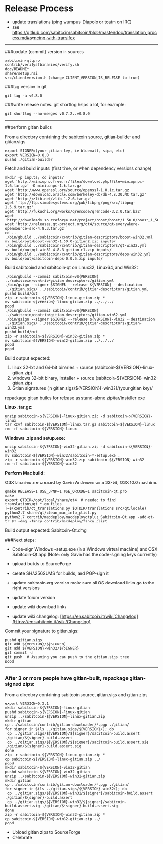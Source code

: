 Release Process
====================

* update translations (ping wumpus, Diapolo or tcatm on IRC)
* see https://github.com/sabitcoin/sabitcoin/blob/master/doc/translation_process.md#syncing-with-transifex

* * *

###update (commit) version in sources


	sabitcoin-qt.pro
	contrib/verifysfbinaries/verify.sh
	doc/README*
	share/setup.nsi
	src/clientversion.h (change CLIENT_VERSION_IS_RELEASE to true)

###tag version in git

	git tag -a v0.8.0

###write release notes. git shortlog helps a lot, for example:

	git shortlog --no-merges v0.7.2..v0.8.0

* * *

##perform gitian builds

 From a directory containing the sabitcoin source, gitian-builder and gitian.sigs
  
	export SIGNER=(your gitian key, ie bluematt, sipa, etc)
	export VERSION=0.8.0
	pushd ./gitian-builder

 Fetch and build inputs: (first time, or when dependency versions change)

	mkdir -p inputs; cd inputs/
	wget 'http://miniupnp.free.fr/files/download.php?file=miniupnpc-1.6.tar.gz' -O miniupnpc-1.6.tar.gz
	wget 'http://www.openssl.org/source/openssl-1.0.1c.tar.gz'
	wget 'http://download.oracle.com/berkeley-db/db-4.8.30.NC.tar.gz'
	wget 'http://zlib.net/zlib-1.2.6.tar.gz'
	wget 'ftp://ftp.simplesystems.org/pub/libpng/png/src/libpng-1.5.9.tar.gz'
	wget 'http://fukuchi.org/works/qrencode/qrencode-3.2.0.tar.bz2'
	wget 'http://downloads.sourceforge.net/project/boost/boost/1.50.0/boost_1_50_0.tar.bz2'
	wget 'http://releases.qt-project.org/qt4/source/qt-everywhere-opensource-src-4.8.3.tar.gz'
	cd ..
	./bin/gbuild ../sabitcoin/contrib/gitian-descriptors/boost-win32.yml
	mv build/out/boost-win32-1.50.0-gitian2.zip inputs/
	./bin/gbuild ../sabitcoin/contrib/gitian-descriptors/qt-win32.yml
	mv build/out/qt-win32-4.8.3-gitian-r1.zip inputs/
	./bin/gbuild ../sabitcoin/contrib/gitian-descriptors/deps-win32.yml
	mv build/out/sabitcoin-deps-0.0.5.zip inputs/

 Build sabitcoind and sabitcoin-qt on Linux32, Linux64, and Win32:
  
	./bin/gbuild --commit sabitcoin=v${VERSION} ../sabitcoin/contrib/gitian-descriptors/gitian.yml
	./bin/gsign --signer $SIGNER --release ${VERSION} --destination ../gitian.sigs/ ../sabitcoin/contrib/gitian-descriptors/gitian.yml
	pushd build/out
	zip -r sabitcoin-${VERSION}-linux-gitian.zip *
	mv sabitcoin-${VERSION}-linux-gitian.zip ../../../
	popd
	./bin/gbuild --commit sabitcoin=v${VERSION} ../sabitcoin/contrib/gitian-descriptors/gitian-win32.yml
	./bin/gsign --signer $SIGNER --release ${VERSION}-win32 --destination ../gitian.sigs/ ../sabitcoin/contrib/gitian-descriptors/gitian-win32.yml
	pushd build/out
	zip -r sabitcoin-${VERSION}-win32-gitian.zip *
	mv sabitcoin-${VERSION}-win32-gitian.zip ../../../
	popd
	popd

  Build output expected:

  1. linux 32-bit and 64-bit binaries + source (sabitcoin-${VERSION}-linux-gitian.zip)
  2. windows 32-bit binary, installer + source (sabitcoin-${VERSION}-win32-gitian.zip)
  3. Gitian signatures (in gitian.sigs/${VERSION}[-win32]/(your gitian key)/

repackage gitian builds for release as stand-alone zip/tar/installer exe

**Linux .tar.gz:**

	unzip sabitcoin-${VERSION}-linux-gitian.zip -d sabitcoin-${VERSION}-linux
	tar czvf sabitcoin-${VERSION}-linux.tar.gz sabitcoin-${VERSION}-linux
	rm -rf sabitcoin-${VERSION}-linux

**Windows .zip and setup.exe:**

	unzip sabitcoin-${VERSION}-win32-gitian.zip -d sabitcoin-${VERSION}-win32
	mv sabitcoin-${VERSION}-win32/sabitcoin-*-setup.exe .
	zip -r sabitcoin-${VERSION}-win32.zip sabitcoin-${VERSION}-win32
	rm -rf sabitcoin-${VERSION}-win32

**Perform Mac build:**

  OSX binaries are created by Gavin Andresen on a 32-bit, OSX 10.6 machine.

	qmake RELEASE=1 USE_UPNP=1 USE_QRCODE=1 sabitcoin-qt.pro
	make
	export QTDIR=/opt/local/share/qt4  # needed to find translations/qt_*.qm files
	T=$(contrib/qt_translations.py $QTDIR/translations src/qt/locale)
	python2.7 share/qt/clean_mac_info_plist.py
	python2.7 contrib/macdeploy/macdeployqtplus Sabitcoin-Qt.app -add-qt-tr $T -dmg -fancy contrib/macdeploy/fancy.plist

 Build output expected: Sabitcoin-Qt.dmg

###Next steps:

* Code-sign Windows -setup.exe (in a Windows virtual machine) and
  OSX Sabitcoin-Qt.app (Note: only Gavin has the code-signing keys currently)

* upload builds to SourceForge

* create SHA256SUMS for builds, and PGP-sign it

* update sabitcoin.org version
  make sure all OS download links go to the right versions

* update forum version

* update wiki download links

* update wiki changelog: [https://en.sabitcoin.it/wiki/Changelog](https://en.sabitcoin.it/wiki/Changelog)

Commit your signature to gitian.sigs:

	pushd gitian.sigs
	git add ${VERSION}/${SIGNER}
	git add ${VERSION}-win32/${SIGNER}
	git commit -a
	git push  # Assuming you can push to the gitian.sigs tree
	popd

-------------------------------------------------------------------------

### After 3 or more people have gitian-built, repackage gitian-signed zips:

From a directory containing sabitcoin source, gitian.sigs and gitian zips

	export VERSION=0.5.1
	mkdir sabitcoin-${VERSION}-linux-gitian
	pushd sabitcoin-${VERSION}-linux-gitian
	unzip ../sabitcoin-${VERSION}-linux-gitian.zip
	mkdir gitian
	cp ../sabitcoin/contrib/gitian-downloader/*.pgp ./gitian/
	for signer in $(ls ../gitian.sigs/${VERSION}/); do
	 cp ../gitian.sigs/${VERSION}/${signer}/sabitcoin-build.assert ./gitian/${signer}-build.assert
	 cp ../gitian.sigs/${VERSION}/${signer}/sabitcoin-build.assert.sig ./gitian/${signer}-build.assert.sig
	done
	zip -r sabitcoin-${VERSION}-linux-gitian.zip *
	cp sabitcoin-${VERSION}-linux-gitian.zip ../
	popd
	mkdir sabitcoin-${VERSION}-win32-gitian
	pushd sabitcoin-${VERSION}-win32-gitian
	unzip ../sabitcoin-${VERSION}-win32-gitian.zip
	mkdir gitian
	cp ../sabitcoin/contrib/gitian-downloader/*.pgp ./gitian/
	for signer in $(ls ../gitian.sigs/${VERSION}-win32/); do
	 cp ../gitian.sigs/${VERSION}-win32/${signer}/sabitcoin-build.assert ./gitian/${signer}-build.assert
	 cp ../gitian.sigs/${VERSION}-win32/${signer}/sabitcoin-build.assert.sig ./gitian/${signer}-build.assert.sig
	done
	zip -r sabitcoin-${VERSION}-win32-gitian.zip *
	cp sabitcoin-${VERSION}-win32-gitian.zip ../
	popd

- Upload gitian zips to SourceForge
- Celebrate 
